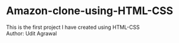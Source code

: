 # Amazon-clone-using-HTML-CSS
This is the first project I have created using HTML-CSS
<br>
Author: Udit Agrawal


